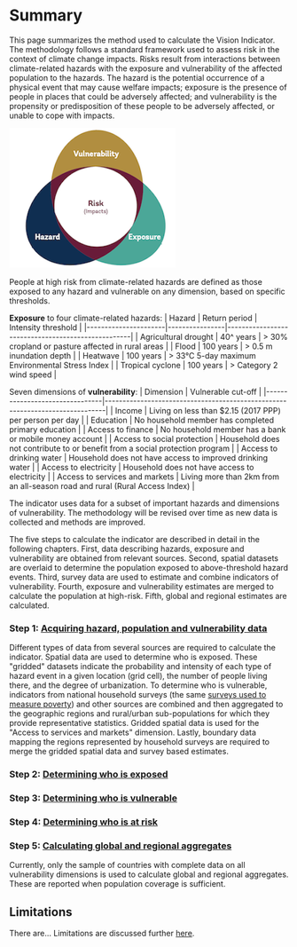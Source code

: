 # Summary

This page summarizes the method used to calculate the Vision Indicator. The methodology follows a standard framework used to assess risk in the context of climate change impacts. Risks result from interactions between climate-related hazards with the exposure and vulnerability of the affected population to the hazards. The hazard is the potential occurrence of a physical event that may cause welfare impacts; exposure is the presence of people in places that could be adversely affected; and vulnerability is the propensity or predisposition of these people to be adversely affected, or unable to cope with impacts. 

![Framework](images/framework.png "Framework")

People at high risk from climate-related hazards are defined as those exposed to any hazard and vulnerable on any dimension, based on specific thresholds. 

**Exposure** to four climate-related hazards: 
| Hazard               | Return period  | Intensity threshold                               |
|----------------------|----------------|---------------------------------------------------|
| Agricultural drought | 40^ years      | > 30% cropland or pasture affected in rural areas |
| Flood                | 100 years      | > 0.5 m inundation depth                          |
| Heatwave             | 100 years      | > 33°C 5-day maximum Environmental Stress Index   |
| Tropical cyclone     | 100 years      | > Category 2 wind speed                           |

Seven dimensions of **vulnerability**:
| Dimension                      | Vulnerable cut-off                                                        |
|--------------------------------|------------------------------------------------------------------------------|
| Income                         | Living on less than $2.15 (2017 PPP) per person per day                      |
| Education                      | No household member has completed primary education                          |
| Access to finance              | No household member has a bank or mobile money account                       |
| Access to social protection    | Household does not contribute to or benefit from a social protection program |
| Access to drinking water       | Household does not have access to improved drinking water                    |
| Access to electricity          | Household does not have access to electricity                                |
| Access to services and markets | Living more than 2km from an all-season road and rural (Rural Access Index)  |

The indicator uses data for a subset of important hazards and dimensions of vulnerability. The methodology will be revised over time as new data is collected and methods are improved.

The five steps to calculate the indicator are described in detail in the following chapters. First, data describing hazards, exposure and vulnerability are obtained from relevant sources. Second, spatial datasets are overlaid to determine the population exposed to above-threshold hazard events. Third, survey data are used to estimate and combine indicators of vulnerability. Fourth, exposure and vulnerability estimates are merged to calculate the population at high-risk. Fifth, global and regional estimates are calculated. 

### Step 1: [Acquiring hazard, population and vulnerability data](1_data)

Different types of data from several sources are required to calculate the indicator. Spatial data are used to determine who is exposed. These "gridded" datasets indicate the probability and intensity of each type of hazard event in a given location (grid cell), the number of people living there, and the degree of urbanization. To determine who is vulnerable, indicators from national household surveys (the same [surveys used to measure poverty](https://datanalytics.worldbank.org/PIP-Methodology/acquiring.html#selection)) and other sources are combined and then aggregated to the geographic regions and rural/urban sub-populations for which they provide representative statistics. Gridded spatial data is used for the "Access to services and markets" dimension. Lastly, boundary data mapping the regions represented by household surveys are required to merge the gridded spatial data and survey based estimates.

### Step 2: [Determining who is exposed](2_exposure)



### Step 3: [Determining who is vulnerable](3_vulnerability)



### Step 4: [Determining who is at risk](4_risk)



### Step 5: [Calculating global and regional aggregates](5_aggregates)
Currently, only the sample of countries with complete data on all vulnerability dimensions is used to calculate global and regional aggregates. These are reported when population coverage is sufficient.


## Limitations
There are... Limitations are discussed further [here](limitations).
